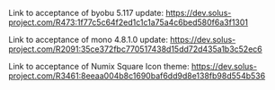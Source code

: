 Link to acceptance of byobu 5.117 update: https://dev.solus-project.com/R473:1f77c5c64f2ed1c1c1a75a4c6bed580f6a3f1301


Link to acceptance of mono 4.8.1.0 update: https://dev.solus-project.com/R2091:35ce372fbc770517438d15dd72d435a1b3c52ec6

Link to acceptance of Numix Square Icon theme: https://dev.solus-project.com/R3461:8eeaa004b8c1690baf6dd9d8e138fb98d554b536
